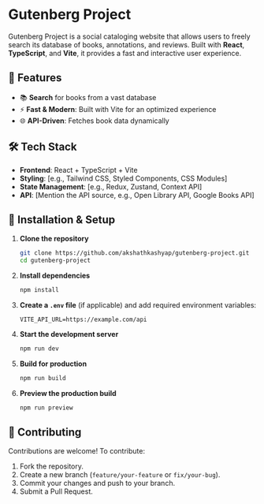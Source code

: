 # Gutenberg Project

Gutenberg Project is a social cataloging website that allows users to freely search its database of books, annotations, and reviews. Built with **React**, **TypeScript**, and **Vite**, it provides a fast and interactive user experience.

## 🚀 Features

-   📚 **Search** for books from a vast database
-   ⚡ **Fast & Modern**: Built with Vite for an optimized experience
-   🌐 **API-Driven**: Fetches book data dynamically

## 🛠 Tech Stack

-   **Frontend**: React + TypeScript + Vite
-   **Styling**: [e.g., Tailwind CSS, Styled Components, CSS Modules]
-   **State Management**: [e.g., Redux, Zustand, Context API]
-   **API**: [Mention the API source, e.g., Open Library API, Google Books API]

## 🔧 Installation & Setup

1. **Clone the repository**

    ```sh
    git clone https://github.com/akshathkashyap/gutenberg-project.git
    cd gutenberg-project
    ```

2. **Install dependencies**

    ```sh
    npm install
    ```

3. **Create a `.env` file** (if applicable) and add required environment variables:

    ```env
    VITE_API_URL=https://example.com/api
    ```

4. **Start the development server**

    ```sh
    npm run dev
    ```

5. **Build for production**

    ```sh
    npm run build
    ```

6. **Preview the production build**
    ```sh
    npm run preview
    ```

## 🤝 Contributing

Contributions are welcome! To contribute:

1. Fork the repository.
2. Create a new branch (`feature/your-feature` or `fix/your-bug`).
3. Commit your changes and push to your branch.
4. Submit a Pull Request.
